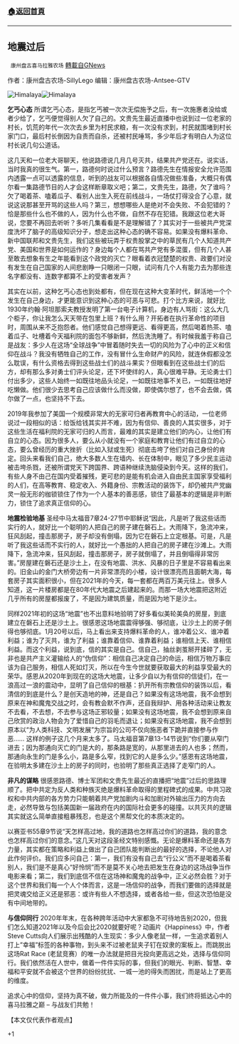 ###  [:house:返回首頁](https://github.com/ourhimalayas/txt)
---

## 地震过后
` 康州盘古喜马拉雅农场` [轉載自GNews](https://gnews.org/zh-hans/818146/)

作者：康州盘古农场-SillyLego
编辑：康州盘古农场-Antsee-GTV

![Himalaya]()![Himalaya](https://gnews.org/wp-content/uploads/2021/01/Screen-Shot-2021-01-27-at-02.30.28.png)

**乞丐心态**
所谓乞丐心态，是指乞丐被一次次无偿施予之后，有一次施惠者没给或者少给了，乞丐便觉得别人欠了自己的。文贵先生最近直播中也说到过一位老家的村长，饥荒的年代一次次去乡里为村民求粮，有一次没有求到，村民就围堵到村长家门口，最后村长倒因为自责而自杀，还被村民唾骂，多少年后才有明白人为这位村长说几句公道话。

这几天和一位老大哥聊天，他说路德说几月几号灭共，结果共产党还在。说实话，当时我真的很生气。第一，路德何时说过什么预言？路德先生在情报安全允许范围内透露一点可以透露的信息，听到的战友可以根据各自情况做些准备，大概只有偶尔看一集路德节目的人才会这样断章取义吧；第二，文贵先生，路德，欠了谁吗？欠了喝着茶、嗑着瓜子、看别人出生入死在前线战斗，一场仗打得没合了心意，就说这说那甚至开骂的这些人吗？第三，想想哪些人是绝对不会失败、不会犯错的？恰是那些什么也不做的人，因为什么也不做，自然不存在犯错。我跟这位老大哥说，您要不再回去听听？多听几集看看是不是理解错了？其实对于一些被共产党深度洗坏了脑子的高级知识分子，想走出这种心态的确不容易。如果没有爆料革命、新中国联邦和文贵先生，我们这些被玩弄于权贵股掌之中的草民有几个人知道共产党、美国和世界是如何运作的？身边每个人都在骂共产党有多混蛋，但有几个人甚至敢去想象有生之年能看到这个政党的灭亡？眼看着衣冠楚楚的权贵、政要们对没有发生在自己国家的人间悲剧睁一只眼闭一只眼，试问有几个人有能力去为那些连名字都没有、连数字都算不上的受害者发声？

其实在以前，这种乞丐心态也到处都有，但在现在这种大变革时代，鲜活地一个个发生在自己身边，才更能意识到这种心态的可恶与可悲。打个比方来说，就好比1930年约翰·阿坦那索夫教授发明了第一台电子计算机，身边有人骂街：这么大几个柜子，你让我怎么天天带在包里上班？有什么用？开拓者在执行革命性的项目时，周围从来不乏抱怨者。他们感觉自己想得更远、看得更高，然后喝着热茶、嗑着瓜子、吐槽着今天福利院的面包不够新鲜，然后洗洗睡了。有时候我羞于称自己是战友：多少人在这场“全球战争”中冒着随时失去一切的风险为了心中的正义和信仰在战斗？我没有牺牲自己的工作，没有冒什么生命财产的风险，就连休假都没怎么耽误，有什么资格去得到这些战士们的战斗果实？但眼看到在这些战士们的后方，却有那么多对勇士们评头论足，还下坏使绊的人，真心很难平静。无论勇士们付出多少，这些人始终一如既往地品头论足，一如既往地事不关已，一如既往地好吃懒做。他们很少去思考自己应该做什么而没做，即使偶尔想了，也不会去做，偶尔做了一点，也坚持不下去。

2019年我参加了美国一个规模非常大的无家可归者再教育中心的活动，一位老师说过一段相似的话：给饭给钱其实并不难，因为有信仰、善良的人其实很多，对于这些生活在福利院的无家可归的人而言，最难的其实是建立他们的内心，让他们有自立的心态。因为很多人，要么从小就没有一个家庭和教育让他们有过自立的心态，要么曾经历的重大挫折（比如入狱或生死）彻底击垮了他们对自己身份的肯定。回头来看我们自己，绝大多数人生在墙内、长在体制中，眼见了多少民主运动被击垮杀戮，还被所谓党天下跨国界、跨语种继续洗脑侵染到今天。这样的我们，有些人身不由己在国内受着摧残，更可悲的是能有机会进入自由民主国家享受福利的人们，在高等教育、稳定收入、外籍身份、宗教活动的装饰下，却仍被共产党幽灵一般无形的枷锁锁住了作为一个人基本的善恶感，锁住了最基本的逻辑是非判断力，锁住了追求真正信仰的心。

**地震检验地基**
圣经中马太福音7章24-27节中耶稣说“因此，凡是听了我这些话而实行的人，就好比一个聪明的人把自己的房子建在磐石上。大雨降下，急流冲来，狂风刮起，撞击那房子，房子却没有倒塌，因为它在磐石上立定根基。可是，凡是听了我这些话而不实行的人，就好比一个愚拙的人把自己的房子建在沙滩上。大雨降下，急流冲来，狂风刮起，撞击那房子，房子就倒塌了，并且倒塌得非常厉害。”房屋建在磐石还是沙土上，在没有地震、洪水、风暴的日子里是不容易看出来的。旧金山的金门大桥旁边有一片非常漂亮的小楼，设计很漂亮而且面朝大海，每套房子其实面积很小，但在2021年的今天，每一套都在两百万美元往上。很多人知道，这一片楼房都是在80年代大地震之后建起来的。而那一场大地震把这附近几乎所有的房屋都报废了，不是因为建筑质量，而是因为地下是沙土。

同样2021年初的这场“地震”也不出意料地验明了好多看似美轮美奂的房屋，到底建立在磐石上还是沙土上。很感恩这场地震震得够强、够彻底，让沙土上的房子倒得也够彻底。1月20号以后，马上看出来支持爆料革命的人，谁冲着公义、谁冲着利益；谁为了灭共，谁为了利益；谁靠着信仰、谁靠着利益；谁相信上天、谁相信利益。而这个利益，说到底，信的其实是自己。信自己，抽丝剥茧掰开揉碎了，无非也是共产主义灌输给人的“伪信仰”：相信自己决定自己的命运，相信万物万事应该为自己服务，相信人死如灯灭，所以在今生今世就要获取最大的利益享受最大的荣华。感恩从2020年到现在的这场大地震，让多少自以为有信仰的信徒们，在一浪高过一浪的震动中，显明了自己信仰的根基：扒开所有宗教信仰的装饰以后，看清信的到底是什么？是创天造地的神，还是自己？如果没有这场地震，我不会想到原来在神和魔鬼交战之时，会有教会默不作声，还自我辩护、用各种活动来让教友不去看，不去想，不去参与这场正邪较量；如果没有这场地震，我不会想到原来自己欣赏的政治人物会为了爱惜自己的羽毛而退让；如果没有这场地震，我不会想到原本以“为人类科技、文明发展”为宗旨的公司不仅向施恶者下跪并直接参与作恶…… 这样的例子这几个月来太多了。马太福音第7章13-14节说到“你们要从窄门进去；因为那通向灭亡的门是大的，那条路是宽的，从那里进去的人也多；然而，那通向永生的门是多么小，路是多么窄，找到它的人是多么少。”感恩有这场地震，在验明太多建在沙土上的房子的同时，也验明了那些真正选择了走窄门的人。

**非凡的谋略**
很感恩路德、博士军团和文贵先生最近的直播把“地震”过后的思路理顺了。把中共定为反人类和种族灭绝是爆料革命取得的里程碑式的成果。中共习政权和中共内部的各方势力只能朝着共产党加剧内斗和加剧对外输出压力的方向去走，必然导致与包括美国新一届政府在内的国际社会更多的碰撞。以共灭共的逻辑其实就这么简单直接粗暴残忍，也是这个黑帮文化的本质决定的。

以赛亚书55章9节说“天怎样高过地，我的道路也怎样高过你们的道路，我的意念也怎样高过你们的意念。”这几天对这段圣经文特别感慨。无论是爆料革命还是各方力量，其实都在策略和利益上做出了自己团队能判断出的最好的选择，不论他人对此作何评价。我们应多问自己：第一，我们有没有自己去“行公义”而不是喝着茶看别人，我们是不是真心“好怜悯”而不是莫不关心地去把发生在身边的这场战争当作电影来看；第二，我们到底信不信在这场神和魔鬼的战争中，正义必然会胜？对于这个世界和我们每一个人个体而言，这是一场信仰的战争，而我们要做的选择就是把灵魂交给正义还是邪恶：或许有些人不想选择，或者各给一些，但这次恐怕是没有中间地带的。

**与信仰同行**
2020年年末，在各种跨年活动中大家都急不可待地告别2020，但我们怎么知道2021年以及今后会比2020就要好呢？动画片《Happiness》中，作者Steve Cutts向人们展示出残酷的人生现实：多少人像老鼠一样，一生追求着别人打上”幸福”标签的各种事物，到头来不过被老鼠夹子钉在奴隶的案板上。而跳脱出这场Rat Race (老鼠竞赛）的唯一办法就是把目光投向更高远之处，选择与信仰同行。我们依然活在人世中，做着一件件实际的事，但我们的眼光、判断、智慧、幸福和平安就不会被这个世界的纷纷扰扰、一城一池的得失而困扰，而是站上了更高的维度。

追求心中的信仰，坚持为真不破，做力所能及的一件件小事，我们终将抵达心中的喜马拉雅之巅 – 与战友们共勉！

【本文仅代表作者观点】

+1
